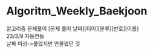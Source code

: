 # Algoritm_Weekly_Baekjoon
알고리즘 문제풀이
[문제 풀이 날짜][티어][분류][번호][이름]<br>
23/3/9 자동연동<br> 
날짜 미상->풀었지만 안올렸던 것
